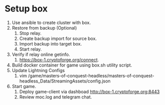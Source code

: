 # Setup box

1. Use ansible to create cluster with box.
2. Restore from backup (Optional)
   1. Stop relay. 
   2. Create backup import for source box.
   3. Import backup into target box.
   4. Start relay.
3. Verify if relay online getinfo.
   1. https://box-1.cryptoforge.org/connect.
4. Build docker container for game using box.sh utility script.
5. Update Lightning Configs
   1.  vim /game/masters-of-conquest-headless/masters-of-conquest-headless_Data/StreamingAssets/config.json
6. Start game.
   1.  Deploy game-client via dashboad http://box-1.cryptoforge.org:8443
   2.  Review moc.log and telegram chat.

